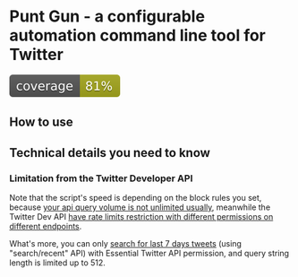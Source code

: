 # Punt Gun - a configurable automation command line tool for Twitter

[![unit test coverage badge](./coverage/converage.svg)](./coverage)

## How to use

## Technical details you need to know

### Limitation from the Twitter Developer API

Note that the script's speed is depending on the block rules you set,
because [your api query volume is not unlimited usually](https://developer.twitter.com/en/docs/twitter-api/getting-started/about-twitter-api),
meanwhile the Twitter Dev API [have rate limits restriction with different permissions on different endpoints](https://developer.twitter.com/en/docs/twitter-api/rate-limits).

What's more, you can only [search for last 7 days tweets](https://developer.twitter.com/en/docs/twitter-api/tweets/search/introduction) (using "search/recent" API) with Essential Twitter API permission, and query string length is limited up to 512.

